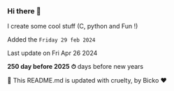### Hi there 👋

I create some cool stuff (C, python and Fun !)

Added the `Friday 29 feb 2024`

Last update on Fri Apr 26 2024

**250 day before 2025 ⏱** days before new years

🤖 This README.md is updated with cruelty, by Bicko ❤️

